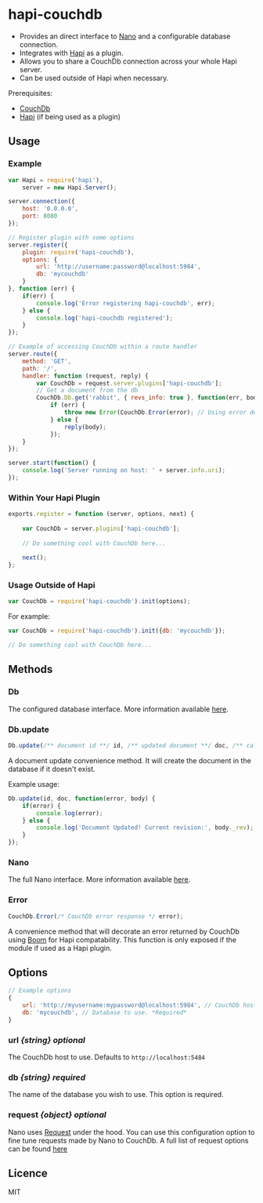 hapi-couchdb
=============

* Provides an direct interface to [Nano](https://github.com/dscape/nano) and a configurable database connection. 
* Integrates with [Hapi](https://github.com/hapijs/hapi) as a plugin.
* Allows you to share a CouchDb connection across your whole Hapi server.
* Can be used outside of Hapi when necessary. 

Prerequisites:

* [CouchDb](https://couchdb.apache.org/)
* [Hapi](https://github.com/hapijs/hapi) (if being used as a plugin)

## Usage

### Example

```javascript
var Hapi = require('hapi'),
    server = new Hapi.Server();

server.connection({
    host: '0.0.0.0',
    port: 8080
});

// Register plugin with some options
server.register({
    plugin: require('hapi-couchdb'),
    options: {
        url: 'http://username:password@localhost:5984',
        db: 'mycouchdb'
    }
}, function (err) {
    if(err) {
        console.log('Error registering hapi-couchdb', err);
    } else {
        console.log('hapi-couchdb registered');
    }
});

// Example of accessing CouchDb within a route handler
server.route({
    method: 'GET',
    path: '/',
    handler: function (request, reply) {
        var CouchDb = request.server.plugins['hapi-couchdb'];
        // Get a document from the db
        CouchDb.Db.get('rabbit', { revs_info: true }, function(err, body) {
            if (err) {
                throw new Error(CouchDb.Error(error); // Using error decoration convenience method
            } else {
                reply(body);
            });
    }
});

server.start(function() {
    console.log('Server running on host: ' + server.info.uri);
});
```

### Within Your Hapi Plugin

```javascript
exports.register = function (server, options, next) {
    
    var CouchDb = server.plugins['hapi-couchdb'];
    
    // Do something cool with CouchDb here...
    
    next();
};
```

### Usage Outside of Hapi

```javascript 
var CouchDb = require('hapi-couchdb').init(options);
```
For example:
```javascript
var CouchDb = require('hapi-couchdb').init({db: 'mycouchdb'});

// Do something cool with CouchDb here...
```

## Methods

### Db

The configured database interface. More information available [here](https://github.com/dscape/nano#document-functions).

### Db.update

```javascript
Db.update(/** document id **/ id, /** updated document **/ doc, /** callback **/ callback);
```

A document update convenience method. It will create the document in the database if it doesn't exist.

Example usage:

```javascript
Db.update(id, doc, function(error, body) {
    if(error) {
        console.log(error);
    } else {
        console.log('Document Updated! Current revision:', body._rev);
    }
});
```

### Nano

The full Nano interface. More information available [here](https://github.com/dscape/nano#database-functions).

### Error

```javascript
CouchDb.Error(/* CouchDb error response */ error);
```
A convenience method that will decorate an error returned by CouchDb using [Boom](https://github.com/hapijs/boom#wraperror-statuscode-message) for Hapi compatability. This function is only exposed if the module if used as a Hapi plugin. 

## Options

```javascript
// Example options
{
    url: 'http://myusername:mypassword@localhost:5984', // CouchDb host
    db: 'mycouchdb', // Database to use. *Required*
}
```

### url *{string} optional*

The CouchDb host to use. Defaults to ```http://localhost:5484```

### db *{string} required*

The name of the database you wish to use. This option is required.

### request *{object} optional*

Nano uses [Request](https://github.com/request/request) under the hood. You can use this configuration option to fine tune requests made by Nano to CouchDb. A full list of request options can be found [here](https://github.com/request/request#requestoptions-callback)

## Licence
MIT

